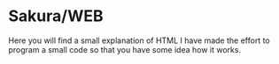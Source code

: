 # Sakura/WEB
Here you will find a small explanation of HTML I have made the effort to program a small code so that you have some idea how it works.
